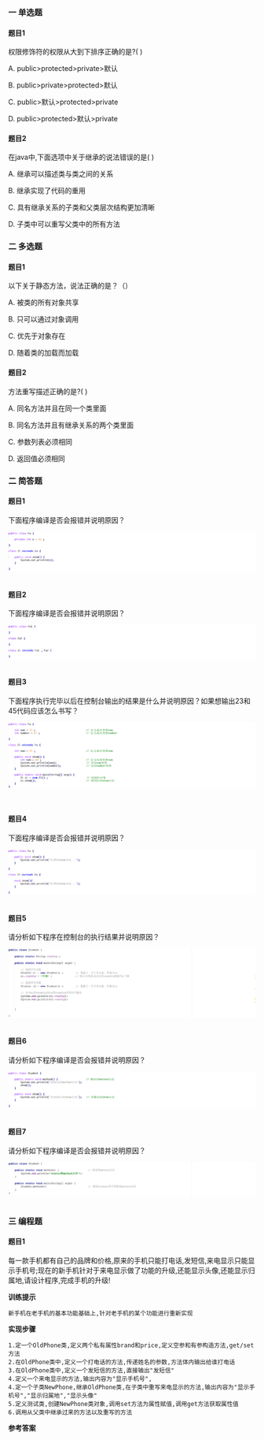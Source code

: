 ### 一 单选题

#### 题目1

权限修饰符的权限从大到下排序正确的是?( )

A. public>protected>private>默认

B. public>private>protected>默认

C. public>默认>protected>private

D. public>protected>默认>private



#### 题目2

在java中,下面选项中关于继承的说法错误的是(  )

A. 继承可以描述类与类之间的关系

B. 继承实现了代码的重用

C. 具有继承关系的子类和父类层次结构更加清晰

D. 子类中可以重写父类中的所有方法



### 二 多选题

#### 题目1

以下关于静态方法，说法正确的是？（）

A. 被类的所有对象共享

B. 只可以通过对象调用

C. 优先于对象存在

D. 随着类的加载而加载

#### 题目2

方法重写描述正确的是?( )

A. 同名方法并且在同一个类里面

B. 同名方法并且有继承关系的两个类里面

C. 参数列表必须相同

D. 返回值必须相同



### 二 简答题

#### 题目1

下面程序编译是否会报错并说明原因？

![image-20220203085959081](images/image-20220203085959081.png) 

```java

```

#### 题目2

下面程序编译是否会报错并说明原因？

![image-20220203090456789](images/image-20220203090456789.png) 

```java

```

#### 题目3

下面程序执行完毕以后在控制台输出的结果是什么并说明原因？如果想输出23和45代码应该怎么书写？

![image-20220203090957293](images/image-20220203090957293.png) 

```java

```

```java

```

#### 题目4

下面程序编译是否会报错并说明原因？

![image-20220203091734616](images/image-20220203091734616.png) 

```java

```

#### 题目5

请分析如下程序在控制台的执行结果并说明原因？

![image-20220203100256701](images/image-20220203100256701.png) 

```java

```

#### 题目6

请分析如下程序编译是否会报错并说明原因？

![image-20220203100540870](images/image-20220203100540870.png) 

```java

```

#### 题目7

请分析如下程序编译是否会报错并说明原因？

![image-20220203101154727](images/image-20220203101154727.png) 

```java

```



### 三 编程题

#### 题目1

每一款手机都有自己的品牌和价格,原来的手机只能打电话,发短信,来电显示只能显示手机号;现在的新手机针对于来电显示做了功能的升级,还能显示头像,还能显示归属地,请设计程序,完成手机的升级!

**训练提示**

```
新手机在老手机的基本功能基础上,针对老手机的某个功能进行重新实现
```

**实现步骤**

```
1.定一个OldPhone类,定义两个私有属性brand和price,定义空参和有参构造方法,get/set方法
2.在OldPhone类中,定义一个打电话的方法,传递姓名的参数,方法体内输出给谁打电话
3.在OldPhone类中,定义一个发短信的方法,直接输出"发短信"
4.定义一个来电显示的方法,输出内容为"显示手机号",
4.定一个子类NewPhone,继承OldPhone类,在子类中重写来电显示的方法,输出内容为"显示手机号","显示归属地","显示头像"
5.定义测试类,创建NewPhone类对象,调用set方法为属性赋值,调用get方法获取属性值
6.调用从父类中继承过来的方法以及重写的方法
```

**参考答案**

```java

```

```java

```

```java

```
